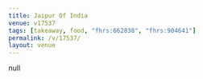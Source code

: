 ```yaml
---
title: Jaipur Of India
venue: v17537
tags: [takeaway, food, "fhrs:662838", "fhrs:904641"]
permalink: /v/17537/
layout: venue
---
```

null